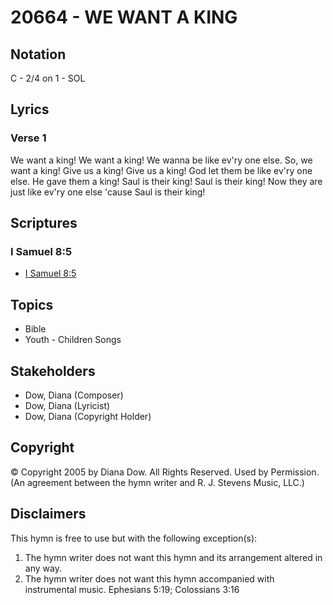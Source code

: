 # 20664 - WE WANT A KING

## Notation

C - 2/4 on 1 - SOL

## Lyrics

### Verse 1

We want a king! We want a king! We wanna be like ev'ry one else. So, we want a king! Give us a king! Give us a king! God let them be like ev'ry one else. He gave them a king! Saul is their king! Saul is their king! Now they are just like ev'ry one else 'cause Saul is their king!


## Scriptures

### I Samuel 8:5

- [I Samuel 8:5](https://www.biblegateway.com/passage/?search=I%20Samuel%208%3A5)


## Topics

- Bible
- Youth - Children Songs

## Stakeholders

- Dow, Diana (Composer)
- Dow, Diana (Lyricist)
- Dow, Diana (Copyright Holder)

## Copyright

© Copyright 2005 by Diana Dow. All Rights Reserved. Used by Permission.
(An agreement between the hymn writer and R. J. Stevens Music, LLC.)

## Disclaimers

This hymn is free to use but with the following exception(s):
1. The hymn writer does not want this hymn and its arrangement altered in any way.
2. The hymn writer does not want this hymn accompanied with instrumental music.
Ephesians 5:19; Colossians 3:16

